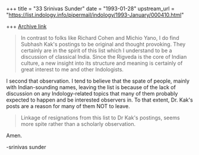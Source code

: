 +++
title = "33 Srinivas Sunder"
date = "1993-01-28"
upstream_url = "https://list.indology.info/pipermail/indology/1993-January/000410.html"

+++
[Archive link](https://list.indology.info/pipermail/indology/1993-January/000410.html)

> 
>  In contrast to folks like Richard Cohen and Michio Yano, I do find
> Subhash Kak's postings to be original and thought provoking. They
> certainly are in the spirit of this list which I understand to be a
> discussion of classical India. Since the Rigveda is the core of
> Indian culture, a new insight into its structure and meaning is
> certainly of great interest to me and other Indologists.

I second that observation. I tend to believe that the spate of people,
mainly with Indian-sounding names, leaving the list is because of the
lack of discussion on any Indology-related topics that many of them 
probably expected to happen and be interested observers in. To that
extent, Dr. Kak's posts are a reason for many of them NOT to leave.

>  Linkage of resignations from this list to Dr Kak's postings, seems
> more spite rather than a scholarly observation.

Amen.

-srinivas sunder




